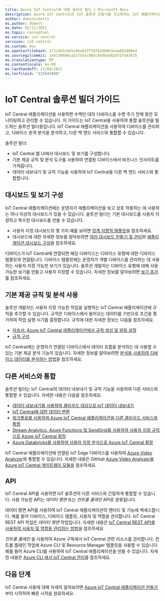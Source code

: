 ```yaml
---
title: Azure IoT Central에 대한 솔루션 빌드 | Microsoft Docs
description: Azure IoT Central은 IoT 솔루션 만들기를 간소화하는 IoT 애플리케이션 플랫폼입니다. 이 문서는 IoT Central을 사용하여 통합 솔루션을 빌드하는 데 관한 개요를 제공합니다.
author: dominicbetts
ms.author: dobett
ms.date: 02/11/2021
ms.topic: conceptual
ms.service: iot-central
services: iot-central
ms.custom: mvc
ms.openlocfilehash: 371c4b5cbe5c8ea037f76f628b063eaa601808ed
ms.sourcegitcommit: 1e9139680ca51f55ac965c4dd6dd82bf2fd43675
ms.translationtype: MT
ms.contentlocale: ko-KR
ms.lasthandoff: 12/04/2021
ms.locfileid: "133541949"
---
```

# <a name="iot-central-solution-builder-guide"></a>IoT Central 솔루션 빌더 가이드

IoT Central 애플리케이션을 사용하면 수백만 대의 디바이스를 수명 주기 전체 동안 모니터링하고 관리할 수 있습니다. 이 가이드는 IoT Central을 사용하여 통합 솔루션을 빌드하는 솔루션 빌더용입니다. IoT Central 애플리케이션을 사용하여 디바이스를 관리하고, 디바이스 원격 분석을 분석하고, 다른 백 엔드 서비스와 통합할 수 있습니다.

솔루션 빌더:

- IoT Central 웹 UI에서 대시보드 및 보기를 구성합니다.
- 기본 제공 규칙 및 분석 도구를 사용하여 연결된 디바이스에서 비즈니스 인사이트를 가져옵니다.
- 데이터 내보내기 및 규칙 기능을 사용하여 IoT Central을 다른 백 엔드 서비스와 통합합니다.

## <a name="configure-dashboards-and-views"></a>대시보드 및 보기 구성

IoT Central 애플리케이션에는 운영자가 애플리케이션을 보고 상호 작용하는 데 사용하는 하나 이상의 대시보드가 있을 수 있습니다. 솔루션 빌더는 기본 대시보드를 사용자 지정하고 특수한 대시보드를 만들 수 있습니다.

- 사용자 지정 대시보드의 몇 가지 예를 보려면 [업계 지향적 템플릿](concepts-app-templates.md#industry-focused-templates)을 참조하세요.
- 대시보드에 대한 자세한 정보를 알아보려면 [여러 대시보드 만들기 및 관리](howto-manage-dashboards.md)와 [애플리케이션 대시보드 구성](howto-manage-dashboards.md)을 참조하세요.

디바이스가 IoT Central에 연결되면 해당 디바이스는 디바이스 유형에 대한 디바이스 템플릿과 연결됩니다. 디바이스 템플릿에는 운영자가 개별 디바이스를 관리하는 데 사용하는 사용자 지정 가능한 보기가 있습니다. 솔루션 개발자는 디바이스 유형에 대해 사용 가능한 보기를 만들고 사용자 지정할 수 있습니다. 자세한 정보를 알아보려면 [보기 추가](howto-set-up-template.md#views)를 참조하세요.

## <a name="use-built-in-rules-and-analytics"></a>기본 제공 규칙 및 분석 사용

솔루션 개발자는 사용자 지정 가능한 작업을 실행하는 IoT Central 애플리케이션에 규칙을 추가할 수 있습니다. 규칙은 디바이스에서 들어오는 데이터를 기반으로 조건을 평가하여 작업 실행 시기를 결정합니다. 규칙에 대한 자세한 정보는 다음을 참조하세요.

- [자습서: Azure IoT Central 애플리케이션에서 규칙 생성 및 알림 설정](tutorial-create-telemetry-rules.md)
- [규칙 구성](howto-configure-rules.md)

IoT Central에는 운영자가 연결된 디바이스에서 데이터 흐름을 분석하는 데 사용할 수 있는 기본 제공 분석 기능이 있습니다. 자세한 정보를 알아보려면 [분석을 사용하여 디바이스 데이터를 분석하는 방법](howto-create-analytics.md)을 참조하세요.

## <a name="integrate-with-other-services"></a>다른 서비스와 통합

솔루션 빌더는 IoT Central의 데이터 내보내기 및 규칙 기능을 사용하여 다른 서비스와 통합할 수 있습니다. 자세한 내용은 다음을 참조하세요.

- [데이터 내보내기를 사용하여 클라우드 대상으로 IoT 데이터 내보내기](howto-export-data.md)
- [IoT Central에 대한 데이터 변환](howto-transform-data.md)
- [워크플로를 사용하여 Azure IoT Central 애플리케이션을 다른 클라우드 서비스와 통합](howto-configure-rules-advanced.md)
- [Stream Analytics, Azure Functions 및 SendGrid를 사용하여 사용자 지정 규칙으로 Azure IoT Central 확장](howto-create-custom-rules.md)
- [Azure Databricks를 사용하여 사용자 지정 분석으로 Azure IoT Central 확장](howto-create-custom-analytics.md)

IoT Central 애플리케이션에 연결된 IoT Edge 디바이스를 사용하여 [Azure Video Analyzer](../../azure-video-analyzer/video-analyzer-docs/overview.md)와 통합할 수 있습니다. 자세한 내용은 GitHub [Azure Video Analyzer용 Azure IoT Central 게이트웨이 모듈을](https://github.com/iot-for-all/iotc-ava-gateway/blob/main/README.md) 참조하세요.

## <a name="apis"></a>API

IoT Central API를 사용하면 IoT 솔루션의 다른 서비스와 긴밀하게 통합할 수 있습니다. 사용 가능한 API는 *데이터 평면* 또는 *컨트롤 플레인* API로 분류됩니다.

데이터 평면 API를 사용하여 IoT Central 애플리케이션의 엔터티 및 기능에 액세스합니다. 예를 들어 디바이스, 디바이스 템플릿, 사용자 및 역할을 관리합니다. IoT Central REST API 작업은 *데이터 평면* 작업입니다. 자세한 내용은 [IoT Central REST API를 사용하여 사용자 및 역할을 관리하는 방법](howto-manage-users-roles-with-rest-api.md)을 참조하세요.

*컨트롤 플레인* 을 사용하여 Azure 구독에서 IoT Central 관련 리소스를 관리합니다. 컨트롤 플레인 작업에 Azure CLI 및 Resource Manager 템플릿을 사용할 수 있습니다. 예를 들어 Azure CLI를 사용하여 IoT Central 애플리케이션을 만들 수 있습니다. 자세한 내용은 [Azure CLI 에서 IoT Central 관리](howto-manage-iot-central-from-cli.md)를 참조하세요.

## <a name="next-steps"></a>다음 단계

IoT Central 사용에 대해 자세히 알아보려면 [Azure IoT Central 애플리케이션 만들기](./quick-deploy-iot-central.md)부터 시작하여 빠른 시작을 완료하세요.

